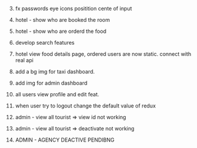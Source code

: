 3. fx passwords eye icons positition cente of input
6. hotel - show who are booked the room 
7. hotel - show who are orderd the food
8. develop search features
9. hotel view food details page, ordered users are now static.  connect with real api
10. add a bg img for taxi dashboard.

11. add img for admin dashboard
12. all users view profile and edit feat.
13. when user try to logout change the default value of redux
14. admin - view all tourist => view id not working
15. admin - view all tourist => deactivate not working
16. ADMIN - AGENCY DEACTIVE PENDIBNG